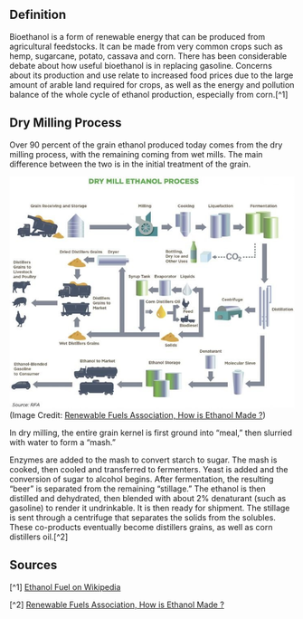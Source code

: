 ## Definition

Bioethanol is a form of renewable energy that can be produced from agricultural feedstocks. 
It can be made from very common crops such as hemp, sugarcane, potato, cassava and corn. 
There has been considerable debate about how useful bioethanol is in replacing gasoline. 
Concerns about its production and use relate to increased food prices due to the large amount of arable land required for crops, as well as the energy and pollution balance of the whole cycle of ethanol production, especially from corn.[^1]

## Dry Milling Process

Over 90 percent of the grain ethanol produced today comes from the dry milling process, with the remaining coming from wet mills. The main difference between the two is in the initial treatment of the grain.

![](drymill.jpg)
(Image Credit: 
[Renewable Fuels Association, How is Ethanol Made ?](https://ethanolrfa.org/ethanol-101/how-is-ethanol-made))

In dry milling, the entire grain kernel is first ground into “meal,” then slurried with water to form a “mash.”

Enzymes are added to the mash to convert starch to sugar. The mash is cooked, then cooled and transferred to fermenters. Yeast is added and the conversion of sugar to alcohol begins. After fermentation, 
the resulting “beer” is separated from the remaining “stillage.” The ethanol is then distilled and dehydrated, then blended with about 2% denaturant (such as gasoline) to render it undrinkable. It is then ready for shipment.
The stillage is sent through a centrifuge that separates the solids from the solubles. 
These co-products eventually become distillers grains, as well as corn distillers oil.[^2]

## Sources

[^1] [Ethanol Fuel on Wikipedia](https://en.wikipedia.org/wiki/Ethanol_fuel)

[^2] [Renewable Fuels Association, How is Ethanol Made ?](https://ethanolrfa.org/ethanol-101/how-is-ethanol-made)